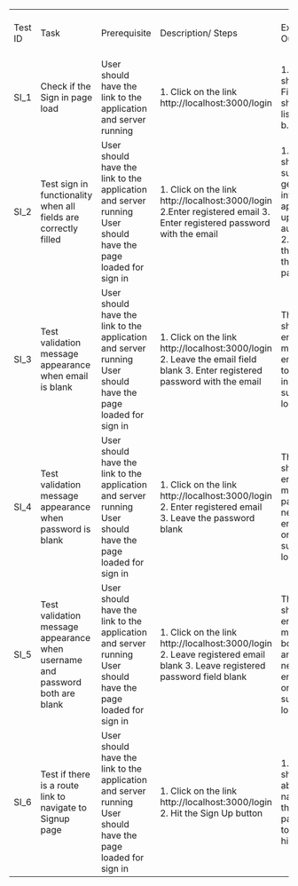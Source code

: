 | | | | | | |
|-|-|-|-|-|-|
|Test ID|Task|Prerequisite|Description/ Steps|Expected Output|Result - Pass/ Fail|
|SI_1|Check if the Sign in page load|User should have the link to the application and server running|1. Click on the link http://localhost:3000/login|1. The page should load  2. Fields below should be listed: a. Email b. Password|Pass|
|SI_2|Test sign in functionality when all fields are correctly filled|User should have the link to the application and server running User should have the page loaded for sign in|1. Click on the link http://localhost:3000/login 2.Enter registered email  3. Enter registered password with the email |1. User should successfully get logged into the application upon authentication 2. Redirect the user to the landing page of app|Pass|
|SI_3|Test validation message appearance when email is blank|User should have the link to the application and server running User should have the page loaded for sign in|1. Click on the link http://localhost:3000/login 2. Leave the email field blank 3. Enter registered password with the email |The user should get an error message that email needs to be entered in order to successfully login |Pass|
|SI_4|Test validation message appearance when password is blank|User should have the link to the application and server running User should have the page loaded for sign in|1. Click on the link http://localhost:3000/login 2. Enter registered email  3. Leave the password blank |The user should get an error message that password needs to be entered in order to successfully login |Pass|
|SI_5|Test validation message appearance when username and password both are blank|User should have the link to the application and server running User should have the page loaded for sign in|1. Click on the link http://localhost:3000/login 2. Leave registered email blank 3. Leave  registered password field blank |The user should get an error message that both email and password needs to be entered in order to successfully login |Pass|
|SI_6|Test if there is a route link to navigate to Signup page|User should have the link to the application and server running User should have the page loaded for sign in|1. Click on the link http://localhost:3000/login 2. Hit the Sign Up button |1. User should be able to navigate to the Sign up page in order to register himself|Pass|
